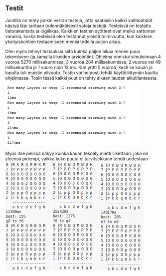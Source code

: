 ## Testit
Junitilla on tehty jonkin verran testejä, jotta saataisiin kaikki vaihtoehdot käytyä läpi taritaan todennäköisesti satoja testejä.
Testeissä on testattu tietorakentaita ja logiikkaa. Kaikkien testien syötteet ovat melko sattuman varaisia, koska testeissä olen testannut yleistä toimivuutta, kun kaikkien yksityiskohtien testaamiseen menisi todella paljon aikaa.

Olen myös tehnyt testauksia siitä kuinka paljon aikaa menee puun tekemiseen (ja samalla liikeiden arviointiin).
Ohjelma onnistui simuloimaan 4 vuoroa 5270 millisekunnissa, 3 vuoroa 284 millisekunnissa, 2 vuoroa vei 49 millisekunttia ja 1 vuoro noin 12 ms. Kun yritti 5 vuoroa, kesti se kauan ja lopulta tuli muistin ylivuoto.
Testin voi helposti tehdä käyttöliittymän kautta ohjelmassa.
Tosin tässä kaikki puut on tehty alkaen laudan alkutilanteesta.

![Test](Pictures/time_for_tree.png)

Myös itse pelissä näkyy kuinka kauan tekoäly mietti liikettään.
joka on yleensä pidempi, vaikka koko puuta ei tarvitsekkaan tehdä uudestaan
![Test2](Pictures/time_for_move1.png)
![Test3](Pictures/time_for_move2.png)
![Test4](Pictures/time_for_move3.png)
